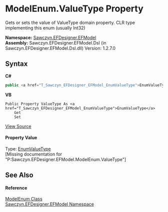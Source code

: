# ModelEnum.ValueType Property 
 

Gets or sets the value of ValueType domain property. CLR type implementing this enum (usually Int32)

**Namespace:**&nbsp;<a href="N_Sawczyn_EFDesigner_EFModel">Sawczyn.EFDesigner.EFModel</a><br />**Assembly:**&nbsp;Sawczyn.EFDesigner.EFModel.Dsl (in Sawczyn.EFDesigner.EFModel.Dsl.dll) Version: 1.2.7.0

## Syntax

**C#**<br />
``` C#
public <a href="T_Sawczyn_EFDesigner_EFModel_EnumValueType">EnumValueType</a> ValueType { get; set; }
```

**VB**<br />
``` VB
Public Property ValueType As <a href="T_Sawczyn_EFDesigner_EFModel_EnumValueType">EnumValueType</a>
	Get
	Set
```

<a href="https://github.com/msawczyn/EFDesigner/tree/master/src/Dsl/GeneratedCode/DomainClasses.cs#L7900" title="View the source code">View Source</a><br />

#### Property Value
Type: <a href="T_Sawczyn_EFDesigner_EFModel_EnumValueType">EnumValueType</a><br />\[Missing <value> documentation for "P:Sawczyn.EFDesigner.EFModel.ModelEnum.ValueType"\]

## See Also


#### Reference
<a href="T_Sawczyn_EFDesigner_EFModel_ModelEnum">ModelEnum Class</a><br /><a href="N_Sawczyn_EFDesigner_EFModel">Sawczyn.EFDesigner.EFModel Namespace</a><br />